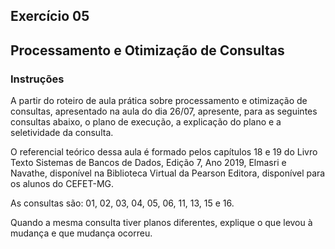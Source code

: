 ## Exercício 05 
## Processamento e Otimização de Consultas

### Instruções

A partir do roteiro de aula prática sobre processamento e otimização de consultas, apresentado na aula do dia 26/07, apresente, para as seguintes consultas abaixo, o plano de execução, a explicação do plano e a seletividade da consulta.

O referencial teórico dessa aula é formado pelos capítulos 18 e 19 do Livro Texto Sistemas de Bancos de Dados, Edição 7, Ano 2019, Elmasri e Navathe, disponível na Biblioteca Virtual da Pearson Editora, disponível para os alunos do CEFET-MG.

As consultas são: 01, 02, 03, 04, 05, 06, 11, 13, 15 e 16.

Quando a mesma consulta tiver planos diferentes, explique o que levou à mudança e que mudança ocorreu.

